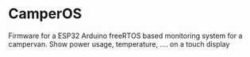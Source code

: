 # CamperOS
Firmware for a ESP32 Arduino freeRTOS based monitoring system for a campervan. Show power usage, temperature, .... on  a touch display
